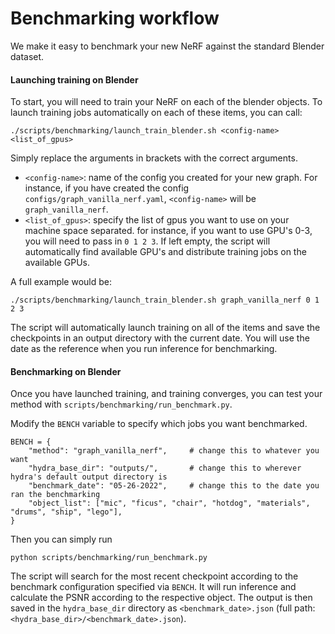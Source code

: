 # Benchmarking workflow

We make it easy to benchmark your new NeRF against the standard Blender dataset.

#### Launching training on Blender

To start, you will need to train your NeRF on each of the blender objects.
To launch training jobs automatically on each of these items, you can call:

```
./scripts/benchmarking/launch_train_blender.sh <config-name> <list_of_gpus>
```

Simply replace the arguments in brackets with the correct arguments.
* `<config-name>`: name of the config you created for your new graph. For instance, if you have created the config `configs/graph_vanilla_nerf.yaml`, `<config-name>` will be `graph_vanilla_nerf`.
* `<list_of_gpus>`: specify the list of gpus you want to use on your machine space separated. for instance, if you want to use GPU's 0-3, you will need to pass in `0 1 2 3`. If left empty, the script will automatically find available GPU's and distribute training jobs on the available GPUs.

A full example would be:

```
./scripts/benchmarking/launch_train_blender.sh graph_vanilla_nerf 0 1 2 3
```

The script will automatically launch training on all of the items and save the checkpoints in an output directory with the current date. 
You will use the date as the reference when you run inference for benchmarking.

#### Benchmarking on Blender
Once you have launched training, and training converges, you can test your method with `scripts/benchmarking/run_benchmark.py`.

Modify the `BENCH` variable to specify which jobs you want benchmarked. 

```
BENCH = {
    "method": "graph_vanilla_nerf",     # change this to whatever you want
    "hydra_base_dir": "outputs/",       # change this to wherever hydra's default output directory is
    "benchmark_date": "05-26-2022",     # change this to the date you ran the benchmarking
    "object_list": ["mic", "ficus", "chair", "hotdog", "materials", "drums", "ship", "lego"],
}
```

Then you can simply run

```
python scripts/benchmarking/run_benchmark.py

```

The script will search for the most recent checkpoint according to the benchmark configuration specified via `BENCH`. It will run inference and calculate the PSNR according to the respective object. The output is then saved in the `hydra_base_dir` directory as `<benchmark_date>.json` (full path: `<hydra_base_dir>/<benchmark_date>.json`).